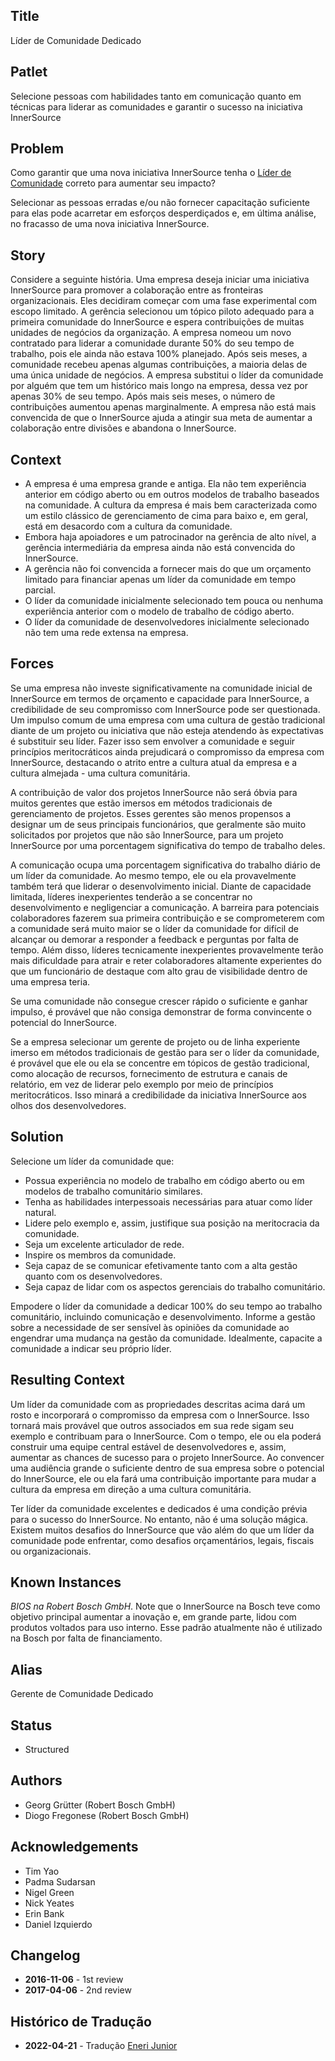 ## Title

Líder de Comunidade Dedicado

## Patlet

Selecione pessoas com habilidades tanto em comunicação quanto em técnicas para liderar as comunidades e garantir o sucesso na iniciativa InnerSource

## Problem

Como garantir que uma nova iniciativa InnerSource tenha o [Líder de Comunidade](http://www.artofcommunityonline.org/) correto para aumentar seu impacto?

Selecionar as pessoas erradas e/ou não fornecer capacitação suficiente para elas pode acarretar em esforços desperdiçados e, em última análise, no fracasso de uma nova iniciativa InnerSource.

## Story

Considere a seguinte história. Uma empresa deseja iniciar uma iniciativa InnerSource para promover a colaboração entre as fronteiras organizacionais. Eles decidiram começar com uma fase experimental com escopo limitado. A gerência selecionou um tópico piloto adequado para a primeira comunidade do InnerSource e espera contribuições de muitas unidades de negócios da organização. A empresa nomeou um novo contratado para liderar a comunidade durante 50% do seu tempo de trabalho, pois ele ainda não estava 100% planejado. Após seis meses, a comunidade recebeu apenas algumas contribuições, a maioria delas de uma única unidade de negócios. A empresa substitui o líder da comunidade por alguém que tem um histórico mais longo na empresa, dessa vez por apenas 30% de seu tempo. Após mais seis meses, o número de contribuições aumentou apenas marginalmente. A empresa não está mais convencida de que o InnerSource ajuda a atingir sua meta de aumentar a colaboração entre divisões e abandona o InnerSource.

## Context

- A empresa é uma empresa grande e antiga. Ela não tem experiência anterior em código aberto ou em outros modelos de trabalho baseados na comunidade. A cultura da empresa é mais bem caracterizada como um estilo clássico de gerenciamento de cima para baixo e, em geral, está em desacordo com a cultura da comunidade.
- Embora haja apoiadores e um patrocinador na gerência de alto nível, a gerência intermediária da empresa ainda não está convencida do InnerSource.
- A gerência não foi convencida a fornecer mais do que um orçamento limitado para financiar apenas um líder da comunidade em tempo parcial.
- O líder da comunidade inicialmente selecionado tem pouca ou nenhuma experiência anterior com o modelo de trabalho de código aberto.
- O líder da comunidade de desenvolvedores inicialmente selecionado não tem uma rede extensa na empresa.

## Forces

Se uma empresa não investe significativamente na comunidade inicial de InnerSource em termos de orçamento e capacidade para InnerSource, a credibilidade de seu compromisso com InnerSource pode ser questionada. Um impulso comum de uma empresa com uma cultura de gestão tradicional diante de um projeto ou iniciativa que não esteja atendendo às expectativas é substituir seu líder. Fazer isso sem envolver a comunidade e seguir princípios meritocráticos ainda prejudicará o compromisso da empresa com InnerSource, destacando o atrito entre a cultura atual da empresa e a cultura almejada - uma cultura comunitária.

A contribuição de valor dos projetos InnerSource não será óbvia para muitos gerentes que estão imersos em métodos tradicionais de gerenciamento de projetos. Esses gerentes são menos propensos a designar um de seus principais funcionários, que geralmente são muito solicitados por projetos que não são InnerSource, para um projeto InnerSource por uma porcentagem significativa do tempo de trabalho deles.

A comunicação ocupa uma porcentagem significativa do trabalho diário de um líder da comunidade. Ao mesmo tempo, ele ou ela provavelmente também terá que liderar o desenvolvimento inicial. Diante de capacidade limitada, líderes inexperientes tenderão a se concentrar no desenvolvimento e negligenciar a comunicação. A barreira para potenciais colaboradores fazerem sua primeira contribuição e se comprometerem com a comunidade será muito maior se o líder da comunidade for difícil de alcançar ou demorar a responder a feedback e perguntas por falta de tempo. Além disso, líderes tecnicamente inexperientes provavelmente terão mais dificuldade para atrair e reter colaboradores altamente experientes do que um funcionário de destaque com alto grau de visibilidade dentro de uma empresa teria.

Se uma comunidade não consegue crescer rápido o suficiente e ganhar impulso, é provável que não consiga demonstrar de forma convincente o potencial do InnerSource.

Se a empresa selecionar um gerente de projeto ou de linha experiente imerso em métodos tradicionais de gestão para ser o líder da comunidade, é provável que ele ou ela se concentre em tópicos de gestão tradicional, como alocação de recursos, fornecimento de estrutura e canais de relatório, em vez de liderar pelo exemplo por meio de princípios meritocráticos. Isso minará a credibilidade da iniciativa InnerSource aos olhos dos desenvolvedores.

## Solution

Selecione um líder da comunidade que:

- Possua experiência no modelo de trabalho em código aberto ou em modelos de trabalho comunitário similares.
- Tenha as habilidades interpessoais necessárias para atuar como líder natural.
- Lidere pelo exemplo e, assim, justifique sua posição na meritocracia da comunidade.
- Seja um excelente articulador de rede.
- Inspire os membros da comunidade.
- Seja capaz de se comunicar efetivamente tanto com a alta gestão quanto com os desenvolvedores.
- Seja capaz de lidar com os aspectos gerenciais do trabalho comunitário.

Empodere o líder da comunidade a dedicar 100% do seu tempo ao trabalho comunitário, incluindo comunicação e desenvolvimento. Informe a gestão sobre a necessidade de ser sensível às opiniões da comunidade ao engendrar uma mudança na gestão da comunidade. Idealmente, capacite a comunidade a indicar seu próprio líder.

## Resulting Context

Um líder da comunidade com as propriedades descritas acima dará um rosto e incorporará o compromisso da empresa com o InnerSource. Isso tornará mais provável que outros associados em sua rede sigam seu exemplo e contribuam para o InnerSource. Com o tempo, ele ou ela poderá construir uma equipe central estável de desenvolvedores e, assim, aumentar as chances de sucesso para o projeto InnerSource. Ao convencer uma audiência grande o suficiente dentro de sua empresa sobre o potencial do InnerSource, ele ou ela fará uma contribuição importante para mudar a cultura da empresa em direção a uma cultura comunitária.

Ter líder da comunidade excelentes e dedicados é uma condição prévia para o sucesso do InnerSource. No entanto, não é uma solução mágica. Existem muitos desafios do InnerSource que vão além do que um líder da comunidade pode enfrentar, como desafios orçamentários, legais, fiscais ou organizacionais.

## Known Instances

_BIOS na Robert Bosch GmbH_. Note que o InnerSource na Bosch teve como objetivo principal aumentar a inovação e, em grande parte, lidou com produtos voltados para uso interno. Esse padrão atualmente não é utilizado na Bosch por falta de financiamento.

## Alias

Gerente de Comunidade Dedicado

## Status

* Structured

## Authors

- Georg Grütter (Robert Bosch GmbH)
- Diogo Fregonese (Robert Bosch GmbH)

## Acknowledgements

- Tim Yao
- Padma Sudarsan
- Nigel Green
- Nick Yeates
- Erin Bank
- Daniel Izquierdo

## Changelog

- **2016-11-06** - 1st review
- **2017-04-06** - 2nd review

## Histórico de Tradução 

- **2022-04-21** - Tradução [Eneri Junior](https://github.com/jrcosta)